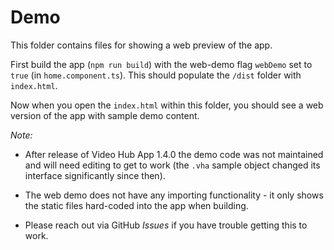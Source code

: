 # Demo

This folder contains files for showing a web preview of the app.

First build the app (`npm run build`) with the web-demo flag `webDemo` set to `true` (in `home.component.ts`). This should populate the `/dist` folder with `index.html`. 

Now when you open the `index.html` within this folder, you should see a web version of the app with sample demo content. 

_Note:_ 

- After release of Video Hub App 1.4.0 the demo code was not maintained and will need editing to get to work (the `.vha` sample object changed its interface significantly since then). 

- The web demo does not have any importing functionality - it only shows the static files hard-coded into the app when building. 

- Please reach out via GitHub _Issues_ if you have trouble getting this to work.
